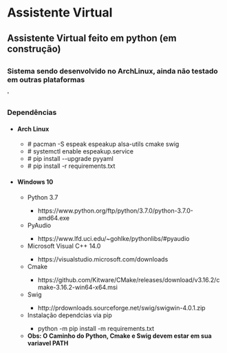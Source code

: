# Assistente Virtual
<h2>Assistente Virtual feito em python (em construção)<h2>
  <h3>Sistema sendo desenvolvido no ArchLinux, ainda não testado em outras plataformas</h3>'
 <h3>Dependências</h3>
 <ul>
   <li><h4>Arch Linux</h4></li>
    <ul>
        <li># pacman -S espeak espeakup alsa-utils cmake swig</li>
        <li># systemctl enable espeakup.service</li>
        <li># pip install --upgrade pyyaml</li>
        <li># pip install -r requirements.txt</li>
     </ul>
   <li><h4>Windows 10</h4></li>
   <ul>
     <li>Python 3.7</li>
     <ul><li>https://www.python.org/ftp/python/3.7.0/python-3.7.0-amd64.exe</li></ul>
     <li>PyAudio</li>
     <ul><li>https://www.lfd.uci.edu/~gohlke/pythonlibs/#pyaudio</li></ul>
     <li>Microsoft Visual C++ 14.0</li>
     <ul><li>https://visualstudio.microsoft.com/downloads</li></ul>     
     <li>Cmake</li>
     <ul><li>https://github.com/Kitware/CMake/releases/download/v3.16.2/cmake-3.16.2-win64-x64.msi</li></ul>
     <li>Swig</li>
     <ul><li>http://prdownloads.sourceforge.net/swig/swigwin-4.0.1.zip</li></ul>
     <li>Instalação dependcias via pip</li>
     <ul><li>python -m pip install -m requirements.txt</li></ul>
     <li><strong>Obs: O Caminho do Python, Cmake e Swig devem estar em sua variavel PATH</strong></li>
   </ul>
 </ul>

